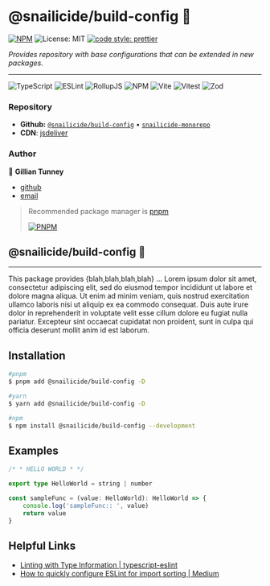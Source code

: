 # @snailicide/build-config 🐌

[![NPM](https://img.shields.io/npm/v/@snailicide/build-config)](http://www.npmjs.com/package/@snailicide/build-config) ![License: MIT](https://img.shields.io/npm/l/@snailicide/build-config) [![code style: prettier](https://img.shields.io/badge/code_style-prettier-ff69b4.svg?style=flat-square)](https://github.com/prettier/prettier)

_Provides repository with base configurations that can be extended in new packages._

---

![TypeScript](https://img.shields.io/badge/typescript-%23007ACC.svg?style=for-the-badge&logo=typescript&logoColor=white) ![ESLint](https://img.shields.io/badge/ESLint-4B3263?style=for-the-badge&logo=eslint&logoColor=white) ![RollupJS](https://img.shields.io/badge/RollupJS-ef3335?style=for-the-badge&logo=rollup.js&logoColor=white) ![NPM](https://img.shields.io/badge/NPM-%23CB3837.svg?style=for-the-badge&logo=npm&logoColor=white) ![Vite](https://img.shields.io/badge/vite-%23646CFF.svg?style=for-the-badge&logo=vite&logoColor=white) ![Vitest](https://img.shields.io/badge/vitest-6E9F18?style=for-the-badge&logo=vitest&logoColor=white) ![Zod](https://img.shields.io/badge/zod-%233068b7.svg?style=for-the-badge&logo=zod&logoColor=white)

### Repository

-   **Github:** [`@snailicide/build-config`](https://github.com/gbtunney/snailicide-monorepo/tree/main/packages/build-config) • [`snailicide-monorepo`](https://github.com/gbtunney/snailicide-monorepo.git)
-   **CDN**: [jsdeliver](https://cdn.jsdelivr.net/npm/@snailicide/build-config/dist/index.min.js)

### Author

👤 **Gillian Tunney**

-   [github](https://github.com/gbtunney)
-   [email](mailto:gbtunney@mac.com)

> Recommended package manager is [pnpm](http://pnpm.io)
>
> [![PNPM](https://img.shields.io/badge/pnpm-%234a4a4a.svg?style=for-the-badge&logo=pnpm&logoColor=f69220)](http://pnpm.io)

## @snailicide/build-config 🐌

---

This package provides {blah,blah,blah,blah} ... Lorem ipsum dolor sit amet, consectetur adipiscing elit, sed do eiusmod tempor incididunt ut labore et dolore magna aliqua. Ut enim ad minim veniam, quis nostrud exercitation ullamco laboris nisi ut aliquip ex ea commodo consequat. Duis aute irure dolor in reprehenderit in voluptate velit esse cillum dolore eu fugiat nulla pariatur. Excepteur sint occaecat cupidatat non proident, sunt in culpa qui officia deserunt mollit anim id est laborum.

## Installation

```sh
#pnpm
$ pnpm add @snailicide/build-config -D

#yarn
$ yarn add @snailicide/build-config -D

#npm
$ npm install @snailicide/build-config --development
```

## Examples

```ts
/* * HELLO WORLD * */

export type HelloWorld = string | number

const sampleFunc = (value: HelloWorld): HelloWorld => {
    console.log('sampleFunc:: ', value)
    return value
}
```

## Helpful Links

-   [Linting with Type Information | typescript-eslint](https://typescript-eslint.io/getting-started/typed-linting)
-   [How to quickly configure ESLint for import sorting | Medium](https://medium.com/@diballesteros/how-to-quickly-configure-eslint-for-import-sorting-3a4017bd4853)
